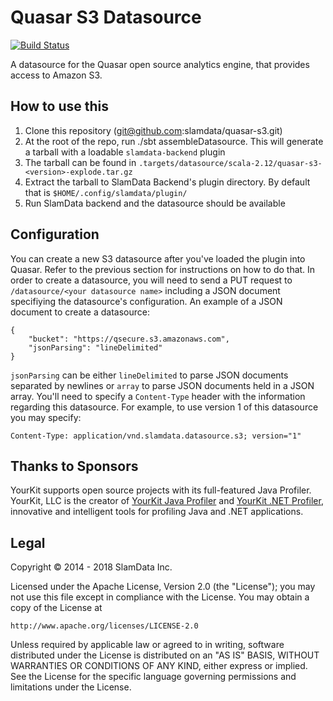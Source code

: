 # Quasar S3 Datasource

[![Build Status](https://travis-ci.org/slamdata/quasar-s3.svg?branch=master)](https://travis-ci.org/slamdata/quasar-s3)

A datasource for the Quasar open source analytics engine, that
provides access to Amazon S3.

## How to use this

1. Clone this repository (git@github.com:slamdata/quasar-s3.git)
2. At the root of the repo, run ./sbt assembleDatasource. This will generate a tarball with a loadable `slamdata-backend` plugin
3. The tarball can be found in `.targets/datasource/scala-2.12/quasar-s3-<version>-explode.tar.gz`
4. Extract the tarball to SlamData Backend's plugin directory. By default that is `$HOME/.config/slamdata/plugin/`
5. Run SlamData backend and the datasource should be available

## Configuration

You can create a new S3 datasource after you've loaded the plugin into
Quasar. Refer to the previous section for instructions on how to do
that. In order to create a datasource, you will need to send a PUT
request to `/datasource/<your datasource name>` including a JSON
document specifiying the datasource's configuration. An example of a
JSON document to create a datasource:

```
{
	"bucket": "https://qsecure.s3.amazonaws.com",
	"jsonParsing": "lineDelimited"
}
```

`jsonParsing` can be either `lineDelimited` to parse JSON documents
separated by newlines or `array` to parse JSON documents held in a
JSON array. You'll need to specify a `Content-Type` header with the
information regarding this datasource. For example, to use version 1
of this datasource you may specify:

```
Content-Type: application/vnd.slamdata.datasource.s3; version="1"
```


## Thanks to Sponsors

YourKit supports open source projects with its full-featured Java Profiler. YourKit, LLC is the creator of <a href="https://www.yourkit.com/java/profiler/index.jsp">YourKit Java Profiler</a> and <a href="https://www.yourkit.com/.net/profiler/index.jsp">YourKit .NET Profiler</a>, innovative and intelligent tools for profiling Java and .NET applications.

## Legal

Copyright &copy; 2014 - 2018 SlamData Inc.

Licensed under the Apache License, Version 2.0 (the "License");
you may not use this file except in compliance with the License.
You may obtain a copy of the License at

    http://www.apache.org/licenses/LICENSE-2.0

Unless required by applicable law or agreed to in writing, software
distributed under the License is distributed on an "AS IS" BASIS,
WITHOUT WARRANTIES OR CONDITIONS OF ANY KIND, either express or implied.
See the License for the specific language governing permissions and
limitations under the License.

